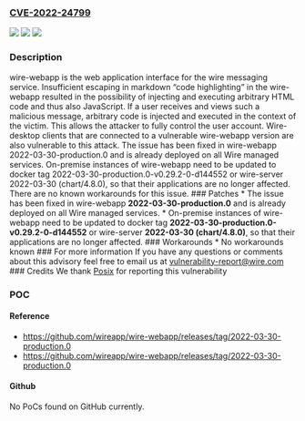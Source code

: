 ### [CVE-2022-24799](https://cve.mitre.org/cgi-bin/cvename.cgi?name=CVE-2022-24799)
![](https://img.shields.io/static/v1?label=Product&message=wire-webapp&color=blue)
![](https://img.shields.io/static/v1?label=Version&message=n%2Fa&color=blue)
![](https://img.shields.io/static/v1?label=Vulnerability&message=CWE-79%3A%20Improper%20Neutralization%20of%20Input%20During%20Web%20Page%20Generation%20('Cross-site%20Scripting')&color=brighgreen)

### Description

wire-webapp is the web application interface for the wire messaging service. Insufficient escaping in markdown “code highlighting” in the wire-webapp resulted in the possibility of injecting and executing arbitrary HTML code and thus also JavaScript. If a user receives and views such a malicious message, arbitrary code is injected and executed in the context of the victim. This allows the attacker to fully control the user account. Wire-desktop clients that are connected to a vulnerable wire-webapp version are also vulnerable to this attack. The issue has been fixed in wire-webapp 2022-03-30-production.0 and is already deployed on all Wire managed services. On-premise instances of wire-webapp need to be updated to docker tag 2022-03-30-production.0-v0.29.2-0-d144552 or wire-server 2022-03-30 (chart/4.8.0), so that their applications are no longer affected. There are no known workarounds for this issue. ### Patches * The issue has been fixed in wire-webapp **2022-03-30-production.0** and is already deployed on all Wire managed services. * On-premise instances of wire-webapp need to be updated to docker tag **2022-03-30-production.0-v0.29.2-0-d144552** or wire-server **2022-03-30 (chart/4.8.0)**, so that their applications are no longer affected. ### Workarounds * No workarounds known ### For more information If you have any questions or comments about this advisory feel free to email us at [vulnerability-report@wire.com](mailto:vulnerability-report@wire.com) ### Credits We thank [Posix](https://twitter.com/po6ix) for reporting this vulnerability

### POC

#### Reference
- https://github.com/wireapp/wire-webapp/releases/tag/2022-03-30-production.0
- https://github.com/wireapp/wire-webapp/releases/tag/2022-03-30-production.0

#### Github
No PoCs found on GitHub currently.

